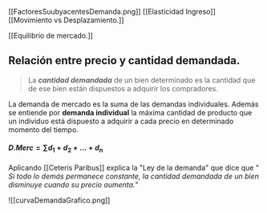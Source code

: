 [[FactoresSuubyacentesDemanda.png]]
[[Elasticidad Ingreso]]
[[Movimiento vs Desplazamiento.]]

[[Equilibrio de mercado.]]

## Relación entre precio y cantidad demandada.

> La ***cantidad demandada*** de un bien determinado es la cantidad que de ese bien están dispuestos a adquirir los compradores.

La demanda de mercado es la suma de las demandas individuales. Además se entiende por **demanda individual** la máxima cantidad de producto que un individuo está dispuesto a adquirir a cada precio en determinado momento del tiempo.

#### $D.Merc= \sum d_1+d_{2}+\dots+d_{n}$

Aplicando [[Ceteris Paribus]] explica la "Ley de la demanda" que dice que " *Si todo lo demás permanece constante, la cantidad demandada de un bien disminuye cuando su precio aumenta.*"

![[curvaDemandaGrafico.png]]


